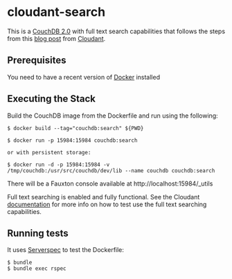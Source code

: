 # cloudant-search
This is a [CouchDB 2.0](http://couchdb.apache.org/) with full text search capabilities that follows the steps from this [blog post](https://cloudant.com/blog/enable-full-text-search-in-apache-couchdb/#.Vly24SCrQbV) from [Cloudant](https://cloudant.com/).

## Prerequisites
You need to have a recent version of [Docker](https://www.docker.com/) installed

## Executing the Stack

Build the CouchDB image from the Dockerfile and run using the following:
```
$ docker build --tag="couchdb:search" ${PWD}

$ docker run -p 15984:15984 couchdb:search

or with persistent storage:

$ docker run -d -p 15984:15984 -v /tmp/couchdb:/usr/src/couchdb/dev/lib --name couchdb couchdb:search
```

There will be a Fauxton console available at http://localhost:15984/_utils

Full text searching is enabled and fully functional.  See the Cloudant [documentation](https://cloudant.com/for-developers/search/) for more info on how to test use the full text searching capabilities.

## Running tests
It uses [Serverspec](http://serverspec.org/) to test the Dockerfile:
```
$ bundle
$ bundle exec rspec
```
